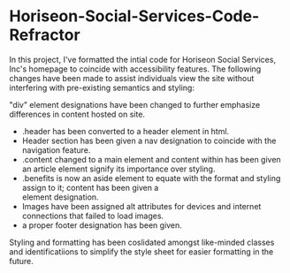 # Horiseon-Social-Services-Code-Refractor

In this project, I've formatted the intial code for Horiseon Social Services, Inc's homepage to coincide with accessibility features. The following changes have been made to assist individuals view the site without interfering with pre-existing semantics and styling:

"div" element designations have been changed to further emphasize differences in content hosted on site. 
- .header has been converted to a header element in html. 
- Header section has been given a nav designation to coincide with the navigation feature. 
- .content changed to a main element and content within has been given an article element signify its importance over styling. 
- .benefits is now an aside element to equate with the format and styling assign to it; content has been given a <section> element designation. 
- Images have been assigned alt attributes for devices and internet connections that failed to load images. 
- a proper footer designation has been given.

Styling and formatting has been coslidated amongst like-minded classes and identificatiions to simplify the style sheet for easier formatting in the future.
